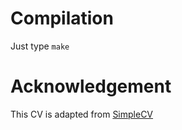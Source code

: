 
# Compilation

Just type `make`

# Acknowledgement

This CV is adapted from [SimpleCV](https://github.com/dcetin/Simple-CV)

